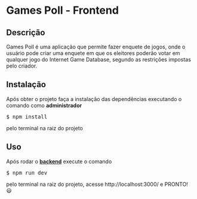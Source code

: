 # Games Poll - Frontend

## Descrição

Games Poll é uma aplicação que permite fazer enquete de jogos, onde o usuário pode criar uma enquete em que os eleitores poderão votar em qualquer jogo do Internet Game Database, segundo as restrições impostas pelo criador.

## Instalação

Após obter o projeto faça a instalação das dependências executando o comando como **administrador**

<pre>
$ npm install
</pre>

pelo terminal na raiz do projeto

## Uso

Após rodar o [**backend**](https://github.com/samuelmarcos-cpu/game-suggestion-backend) execute o comando

<pre>
$ npm run dev
</pre>

pelo terminal na raiz do projeto, acesse http://localhost:3000/ e PRONTO! 😃
